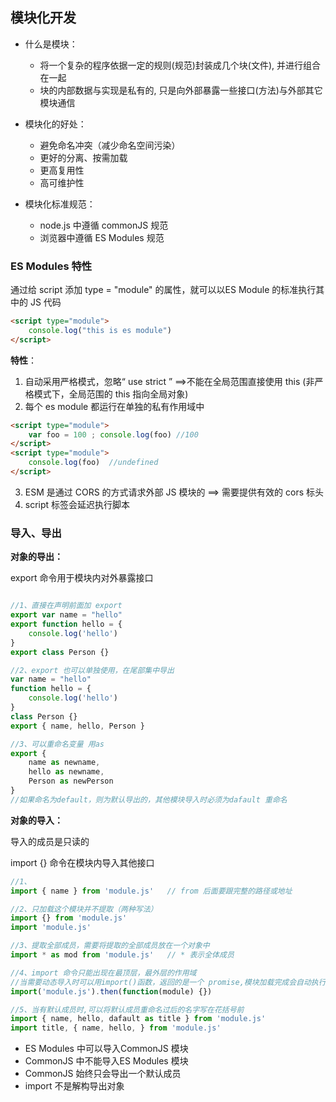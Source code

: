 ## 模块化开发

* 什么是模块：
  - 将一个复杂的程序依据一定的规则(规范)封装成几个块(文件), 并进行组合在一起
  - 块的内部数据与实现是私有的, 只是向外部暴露一些接口(方法)与外部其它模块通信
* 模块化的好处：
  - 避免命名冲突（减少命名空间污染）
  - 更好的分离、按需加载
  - 更高复用性
  - 高可维护性

* 模块化标准规范：
  - node.js 中遵循 commonJS 规范
  - 浏览器中遵循 ES Modules 规范

### ES Modules 特性

通过给 script 添加 type = "module" 的属性，就可以以ES Module 的标准执行其中的 JS 代码

~~~html
<script type="module">
    console.log("this is es module")
</script>
~~~

**特性**：

1. 自动采用严格模式，忽略“ use strict ” ==>不能在全局范围直接使用 this (非严格模式下，全局范围的 this 指向全局对象)
2. 每个 es module 都运行在单独的私有作用域中

~~~html
<script type="module">
    var foo = 100 ; console.log(foo) //100
</script>
<script type="module">
    console.log(foo)  //undefined
</script>
~~~

3. ESM 是通过 CORS 的方式请求外部 JS 模块的  ==> 需要提供有效的 cors 标头
4. script 标签会延迟执行脚本

### 导入、导出

**对象的导出：**

export  命令用于模块内对外暴露接口

~~~js

//1、直接在声明前面加 export
export var name = "hello"
export function hello = {
    console.log('hello')
}
export class Person {}

//2、export 也可以单独使用，在尾部集中导出
var name = "hello"
function hello = {
    console.log('hello')
}
class Person {}
export { name, hello, Person }

//3、可以重命名变量 用as
export {
	name as newname,
    hello as newname,
    Person as newPerson
}
//如果命名为default，则为默认导出的，其他模块导入时必须为dafault 重命名
~~~

**对象的导入：**

导入的成员是只读的

import {} 命令在模块内导入其他接口

~~~js
//1、
import { name } from 'module.js'   // from 后面要跟完整的路径或地址

//2、只加载这个模块并不提取（两种写法）
import {} from 'module.js'
import 'module.js'

//3、提取全部成员，需要将提取的全部成员放在一个对象中
import * as mod from 'module.js'   // * 表示全体成员

//4、import 命令只能出现在最顶层，最外层的作用域
//当需要动态导入时可以用import()函数，返回的是一个 promise,模块加载完成会自动执行then 当中的回调函数，模块的对象可以通过参数
import('module.js').then(function(module) {})

//5、当有默认成员时,可以将默认成员重命名过后的名字写在花括号前
import { name, hello, dafault as title } from 'module.js'
import title, { name, hello, } from 'module.js'
~~~

* ES Modules 中可以导入CommonJS 模块
* CommonJS 中不能导入ES Modules 模块
* CommonJS 始终只会导出一个默认成员
* import 不是解构导出对象 